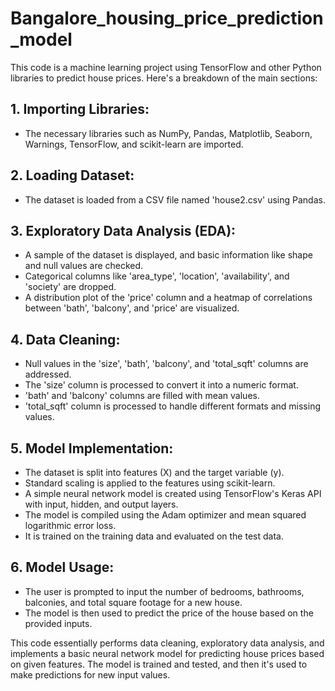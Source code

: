 # Bangalore_housing_price_prediction_model

This code is a machine learning project using TensorFlow and other Python libraries to predict house prices. Here's a breakdown of the main sections:

## 1. Importing Libraries:
   - The necessary libraries such as NumPy, Pandas, Matplotlib, Seaborn, Warnings, TensorFlow, and scikit-learn are imported.

## 2. Loading Dataset:
   - The dataset is loaded from a CSV file named 'house2.csv' using Pandas.

## 3. Exploratory Data Analysis (EDA):
   - A sample of the dataset is displayed, and basic information like shape and null values are checked.
   - Categorical columns like 'area_type', 'location', 'availability', and 'society' are dropped.
   - A distribution plot of the 'price' column and a heatmap of correlations between 'bath', 'balcony', and 'price' are visualized.

## 4. Data Cleaning:
   - Null values in the 'size', 'bath', 'balcony', and 'total_sqft' columns are addressed.
   - The 'size' column is processed to convert it into a numeric format.
   - 'bath' and 'balcony' columns are filled with mean values.
   - 'total_sqft' column is processed to handle different formats and missing values.

## 5. Model Implementation:
   - The dataset is split into features (X) and the target variable (y).
   - Standard scaling is applied to the features using scikit-learn.
   - A simple neural network model is created using TensorFlow's Keras API with input, hidden, and output layers.
   - The model is compiled using the Adam optimizer and mean squared logarithmic error loss.
   - It is trained on the training data and evaluated on the test data.

## 6. Model Usage:
   - The user is prompted to input the number of bedrooms, bathrooms, balconies, and total square footage for a new house.
   - The model is then used to predict the price of the house based on the provided inputs.

This code essentially performs data cleaning, exploratory data analysis, and implements a basic neural network model for predicting house prices based on given features. The model is trained and tested, and then it's used to make predictions for new input values.

